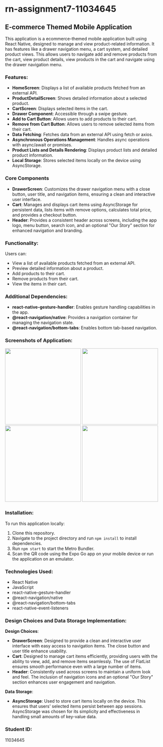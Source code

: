 # rn-assignment7-11034645

## E-commerce Themed Mobile Application

This application is a ecommerce-themed mobile application built using React Native, designed to manage and view product-related information. It has features like a drawer navigation menu, a cart system, and detailed product views. This allows users to navigate add and remove products from the cart, view product details, view products in the cart and navigate using the drawer navigation menu.

### Features:

- **HomeScreen**: Displays a list of available products fetched from an external API.
- **ProductDetailScreen**: Shows detailed information about a selected product.
- **CartScreen**: Displays selected items in the cart.
- **Drawer Component**: Accessible through a swipe gesture.
- **Add to Cart Button**: Allows users to add products to their cart.
- **Remove from Cart Button**: Allows users to remove selected items from their cart.
- **Data Fetching**: Fetches data from an external API using fetch or axios.
- **Asynchronous Operations Management**: Handles async operations with async/await or promises.
- **Product Lists and Details Rendering**: Displays product lists and detailed product information.
- **Local Storage**: Stores selected items locally on the device using AsyncStorage.

### Core Components

- **DrawerScreen**: Customizes the drawer navigation menu with a close button, user title, and navigation items, ensuring a clean and interactive user interface.
- **Cart**: Manages and displays cart items using AsyncStorage for persistent data, lists items with remove options, calculates total price, and provides a checkout button.
- **Header**: Provides a consistent header across screens, including the app logo, menu button, search icon, and an optional "Our Story" section for enhanced navigation and branding.

### Functionality:

Users can:
- View a list of available products fetched from an external API.
- Preview detailed information about a product.
- Add products to their cart.
- Remove products from their cart.
- View the items in their cart.

### Additional Dependencies:

- **react-native-gesture-handler**: Enables gesture handling capabilities in the app.
- **@react-navigation/native**: Provides a navigation container for managing the navigation state.
- **@react-navigation/bottom-tabs**: Enables bottom tab-based navigation.

### Screenshots of Application:

<img src="./ShopApp/screenshot1.jpg" width="250">
<img src="./ShopApp/screenshot2.jpg" width="250">
<img src="./ShopApp/screenshot3.jpg" width="250">
<img src="./ShopApp/screenshot4.jpg" width="250">

### Installation:

To run this application locally:

1. Clone this repository.
2. Navigate to the project directory and run `npm install` to install dependencies.
3. Run `npm start` to start the Metro Bundler.
4. Scan the QR code using the Expo Go app on your mobile device or run the application on an emulator.

### Technologies Used:

- React Native
- JavaScript
- react-native-gesture-handler
- @react-navigation/native
- @react-navigation/bottom-tabs
- react-native-event-listeners

### Design Choices and Data Storage Implementation:

**Design Choices**:
- **DrawerScreen**: Designed to provide a clean and interactive user interface with easy access to navigation items. The close button and user title enhance usability.
- **Cart**: Designed to manage cart items efficiently, providing users with the ability to view, add, and remove items seamlessly. The use of FlatList ensures smooth performance even with a large number of items.
- **Header**: Consistently used across screens to maintain a uniform look and feel. The inclusion of navigation icons and an optional "Our Story" section enhances user engagement and navigation.

**Data Storage**:
- **AsyncStorage**: Used to store cart items locally on the device. This ensures that users' selected items persist between app sessions. AsyncStorage was chosen for its simplicity and effectiveness in handling small amounts of key-value data.

### Student ID:
11034645